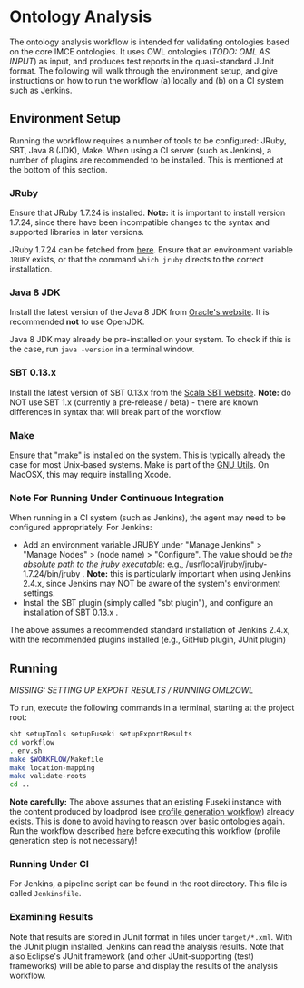 # Ontology Analysis

The ontology analysis workflow is intended for validating ontologies based on the core IMCE ontologies. It uses OWL ontologies (*TODO: OML AS INPUT*) as input, and produces test reports in the quasi-standard JUnit format. The following will walk through the environment setup, and give instructions on how to run the workflow (a) locally and (b) on a CI system such as Jenkins.

## Environment Setup

Running the workflow requires a number of tools to be configured: JRuby, SBT, Java 8 (JDK), Make. When using a CI server (such as Jenkins), a number of plugins are recommended to be installed. This is mentioned at the bottom of this section.

### JRuby
Ensure that JRuby 1.7.24 is installed. **Note:** it is important to install version 1.7.24, since there have been incompatible changes to the syntax and supported libraries in later versions.

JRuby 1.7.24 can be fetched from [here](http://jruby.org/files/downloads/1.7.24/index.html). Ensure that an environment variable `JRUBY` exists, or that the command `which jruby` directs to the correct installation. 

### Java 8 JDK
Install the latest version of the Java 8 JDK from [Oracle's website](http://www.oracle.com/technetwork/java/javase/downloads/jdk8-downloads-2133151.html). It is recommended **not** to use OpenJDK. 

Java 8 JDK may already be pre-installed on your system. To check if this is the case, run `java -version` in a terminal window.

### SBT 0.13.x
Install the latest version of SBT 0.13.x from the [Scala SBT website](http://www.scala-sbt.org/). **Note:** do NOT use SBT 1.x (currently a pre-release / beta) - there are known differences in syntax that will break part of the workflow.

### Make
Ensure that "make" is installed on the system. This is typically already the case for most Unix-based systems. Make is part of the [GNU Utils](https://www.gnu.org/software/make/). On MacOSX, this may require installing Xcode.

### Note For Running Under Continuous Integration
When running in a CI system (such as Jenkins), the agent may need to be configured appropriately. For Jenkins:

* Add an environment variable JRUBY under "Manage Jenkins" > "Manage Nodes" > (node name) > "Configure". The value should be *the absolute path to the jruby executable*: e.g., /usr/local/jruby/jruby-1.7.24/bin/jruby . **Note:** this is particularly important when using Jenkins 2.4.x, since Jenkins may NOT be aware of the system's environment settings.
* Install the SBT plugin (simply called "sbt plugin"), and configure an installation of SBT 0.13.x .

The above assumes a recommended standard installation of Jenkins 2.4.x, with the recommended plugins installed (e.g., GitHub plugin, JUnit plugin)

## Running
*MISSING: SETTING UP EXPORT RESULTS / RUNNING OML2OWL*

To run, execute the following commands in a terminal, starting at the project root:

```sh
sbt setupTools setupFuseki setupExportResults
cd workflow
. env.sh
make $WORKFLOW/Makefile
make location-mapping
make validate-roots
cd ..
```

**Note carefully:** The above assumes that an existing Fuseki instance with the content produced by loadprod (see [profile generation workflow](https://github.com/JPL-IMCE/gov.nasa.jpl.imce.ontologies.workflow)) already exists. This is done to avoid having to reason over basic ontologies again. Run the workflow described [here](https://github.com/JPL-IMCE/gov.nasa.jpl.imce.ontologies.workflow) before executing this workflow (profile generation step is not necessary)!

### Running Under CI
For Jenkins, a pipeline script can be found in the root directory. This file is called `Jenkinsfile`.

### Examining Results
Note that results are stored in JUnit format in files under `target/*.xml`. With the JUnit plugin installed, Jenkins can read the analysis results. Note that also Eclipse's JUnit framework (and other JUnit-supporting (test) frameworks) will be able to parse and display the results of the analysis workflow.
